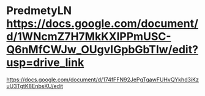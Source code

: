 # PredmetyLN https://docs.google.com/document/d/1WNcmZ7H7MkKXlPPmUSC-Q6nMfCWJw_OUgvIGpbGbTIw/edit?usp=drive_link
https://docs.google.com/document/d/174fFFN92JePgTgawFUHvQYkhd3iKzuU3TgtK8EnbsKU/edit
